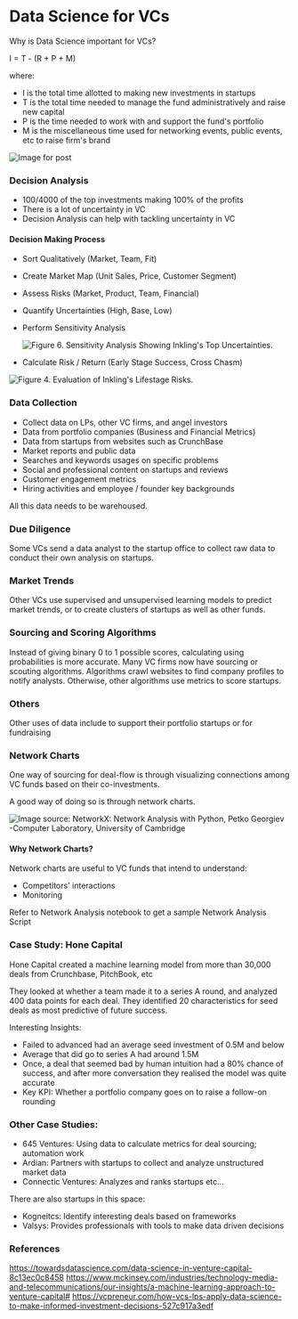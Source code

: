 # Data Science for VCs

Why is Data Science important for VCs?

I = T - (R + P + M)

where:

- I is the total time allotted to making new investments in startups
- T is the total time needed to manage the fund administratively and raise new capital
- P is the time needed to work with and support the fund's portfolio
- M is the miscellaneous time used for networking events, public events, etc to raise firm's brand

![Image for post](https://miro.medium.com/max/529/1*gwemYooSraE3sN99ACf3DA.png)

### Decision Analysis

- 100/4000 of the top investments making 100% of the profits
- There is a lot of uncertainty in VC
- Decision Analysis can help with tackling uncertainty in VC

#### Decision Making Process

- Sort Qualitatively (Market, Team, Fit)
- Create Market Map (Unit Sales, Price, Customer Segment)
- Assess Risks (Market, Product, Team, Financial)
- Quantify Uncertainties (High, Base, Low)
- Perform Sensitivity Analysis 

  ![Figure 6. Sensitivity Analysis Showing Inkling's Top Uncertainties.](http://kauffmanfellows.org/wp-content/uploads/vol3_Korver_Figure6.jpg)

- Calculate Risk / Return (Early Stage Success, Cross Chasm)

![Figure 4. Evaluation of Inkling's Lifestage Risks.](http://kauffmanfellows.org/wp-content/uploads/vol3_Korver_Figure4.jpg)

### Data Collection

- Collect data on LPs, other VC firms, and angel investors
- Data from portfolio companies (Business and Financial Metrics)
- Data from startups from websites such as CrunchBase
- Market reports and public data
- Searches and keywords usages on specific problems
- Social and professional content on startups and reviews
- Customer engagement metrics
- Hiring activities and employee / founder key backgrounds

All this data needs to be warehoused.

### Due Diligence

Some VCs send a data analyst to the startup office to collect raw data to conduct their own analysis on startups.

### Market Trends

Other VCs use supervised and unsupervised learning models to predict market trends, or to create clusters of startups as well as other funds. 

### Sourcing and Scoring Algorithms

Instead of giving binary 0 to 1 possible scores, calculating using probabilities is more accurate. Many VC firms now have sourcing or scouting algorithms. Algorithms crawl websites to find company profiles to notify analysts. Otherwise, other algorithms use metrics to score startups.

### Others

Other uses of data include to support their portfolio startups or for fundraising

### Network Charts

One way of sourcing for deal-flow is through visualizing connections among VC funds based on their co-investments.

A good way of doing so is through network charts.

![Image source: NetworkX: Network Analysis with Python, Petko Georgiev -Computer Laboratory, University of Cambridge](https://miro.medium.com/max/1322/1*wHNJVGV6MiPYr3OZdSYHUw.png)

#### Why Network Charts?

Network charts are useful to VC funds that intend to understand:

- Competitors' interactions
- Monitoring 

Refer to Network Analysis notebook to get a sample Network Analysis Script

### Case Study: Hone Capital

Hone Capital created a machine learning model from more than 30,000 deals from Crunchbase, PitchBook, etc

They looked at whether a team made it to a series A round, and analyzed 400 data points for each deal. They identified 20 characteristics for seed deals as most predictive of future success.

Interesting Insights:

- Failed to advanced had an average seed investment of 0.5M and below
- Average that did go to series A had around 1.5M
- Once, a deal that seemed bad by human intuition had a 80% chance of success, and after more conversation they realised the model was quite accurate
- Key KPI: Whether a portfolio company goes on to raise a follow-on rounding

### Other Case Studies:

- 645 Ventures: Using data to calculate metrics for deal sourcing; automation work
- Ardian: Partners with startups to collect and analyze unstructured market data
- Connectic Ventures: Analyzes and ranks startups
etc...

There are also startups in this space:

- Kogneitcs: Identify interesting deals based on frameworks
- Valsys: Provides professionals with tools to make data driven decisions


### References

https://towardsdatascience.com/data-science-in-venture-capital-8c13ec0c8458
https://www.mckinsey.com/industries/technology-media-and-telecommunications/our-insights/a-machine-learning-approach-to-venture-capital#
https://vcpreneur.com/how-vcs-lps-apply-data-science-to-make-informed-investment-decisions-527c917a3edf


